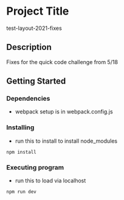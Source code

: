 # Project Title

test-layout-2021-fixes

## Description

Fixes for the quick code challenge from 5/18

## Getting Started

### Dependencies

* webpack setup is in webpack.config.js 

### Installing

* run this to install to install node_modules
```
npm install
```

### Executing program

* run this to load via localhost
```
npm run dev
```



